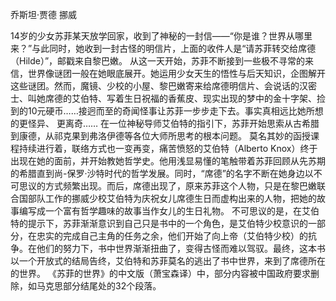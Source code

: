 乔斯坦·贾德 挪威

14岁的少女苏菲某天放学回家，收到了神秘的一封信——“你是谁？世界从哪里来？”与此同时，她收到一封古怪的明信片，上面的收件人是“请苏菲转交给席德（Hilde）”，邮戳来自黎巴嫩。
从这一天开始，苏菲不断接到一些极不寻常的来信，世界像谜团一般在她眼底展开。她运用少女天生的悟性与后天知识，企图解开这些谜团。然而，魔镜、少校的小屋、黎巴嫩寄来给席德明信片、会说话的汉密士、叫她席德的艾伯特、写着生日祝福的香蕉皮、现实出现的梦中的金十字架、捡到的10元硬币……接迥而至的奇闻怪事让苏菲一步步走下去。事实真相远比她所想的更怪异、 更离奇……
在一位神秘导师艾伯特的指引下，苏菲开始思索从古希腊到康德，从祁克果到弗洛伊德等各位大师所思考的根本问题。
莫名其妙的函授课程持续进行着，联络方式也一变再变，痛苦愤怒的艾伯特（Alberto Knox）终于出现在她的面前，并开始教她哲学史。他用浅显易懂的笔触带着苏菲回顾从先苏期的希腊直到尚-保罗·沙特时代的哲学发展。同时，“席德”的名字不断在她身边以不可思议的方式频繁出现。而后，席德出现了，原来苏菲这个人物，只是在黎巴嫩联合国部队工作的挪威少校艾伯特为庆祝女儿席德生日而虚构出来的人物，把她的故事编写成一个富有哲学趣味的故事当作女儿的生日礼物。
不可思议的是，在艾伯特的提示下，苏菲渐渐意识到自己只是书中的一个角色，是艾伯特少校意识的一部分，在忠实的完成自己主角的任务之余，他们开始了向上帝（艾伯特少校）的抗争。在他们的努力下，书中世界渐渐扭曲了，变得古怪而难以驾驭。最终，这本书以一个开放式的结局告终，艾伯特和苏菲莫名的逃出了书中世界，来到了席德所在的世界。
《苏菲的世界》的中文版（萧宝森译）中，部分内容被中国政府要求删除，如马克思部分结尾处的32个段落。
